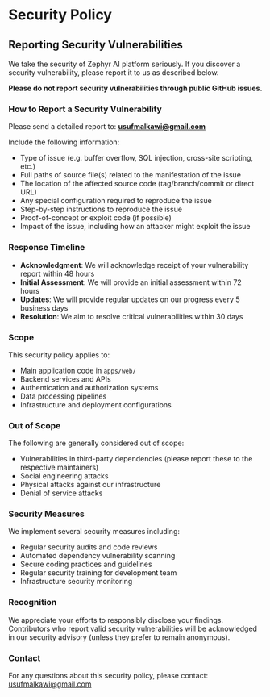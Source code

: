 # Security Policy

## Reporting Security Vulnerabilities

We take the security of Zephyr AI platform seriously. If you discover a security vulnerability, please report it to us as described below.

**Please do not report security vulnerabilities through public GitHub issues.**

### How to Report a Security Vulnerability

Please send a detailed report to: **usufmalkawi@gmail.com**

Include the following information:
- Type of issue (e.g. buffer overflow, SQL injection, cross-site scripting, etc.)
- Full paths of source file(s) related to the manifestation of the issue
- The location of the affected source code (tag/branch/commit or direct URL)
- Any special configuration required to reproduce the issue
- Step-by-step instructions to reproduce the issue
- Proof-of-concept or exploit code (if possible)
- Impact of the issue, including how an attacker might exploit the issue

### Response Timeline

- **Acknowledgment**: We will acknowledge receipt of your vulnerability report within 48 hours
- **Initial Assessment**: We will provide an initial assessment within 72 hours
- **Updates**: We will provide regular updates on our progress every 5 business days
- **Resolution**: We aim to resolve critical vulnerabilities within 30 days

### Scope

This security policy applies to:
- Main application code in `apps/web/`
- Backend services and APIs
- Authentication and authorization systems
- Data processing pipelines
- Infrastructure and deployment configurations

### Out of Scope

The following are generally considered out of scope:
- Vulnerabilities in third-party dependencies (please report these to the respective maintainers)
- Social engineering attacks
- Physical attacks against our infrastructure
- Denial of service attacks

### Security Measures

We implement several security measures including:
- Regular security audits and code reviews
- Automated dependency vulnerability scanning
- Secure coding practices and guidelines
- Regular security training for development team
- Infrastructure security monitoring

### Recognition

We appreciate your efforts to responsibly disclose your findings. Contributors who report valid security vulnerabilities will be acknowledged in our security advisory (unless they prefer to remain anonymous).

### Contact

For any questions about this security policy, please contact: usufmalkawi@gmail.com